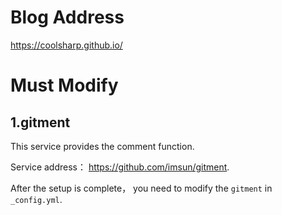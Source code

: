 # Blog Address

<https://coolsharp.github.io/>


# Must Modify

## 1.gitment

This service provides the comment function.

Service address： <https://github.com/imsun/gitment>.

After the setup is complete， you need to modify the `gitment`  in `_config.yml`.
